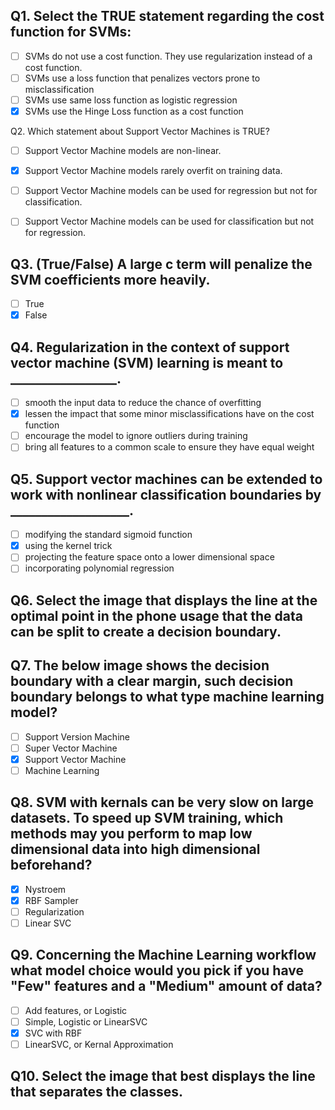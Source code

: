 
## Q1. Select the TRUE statement regarding the cost function for SVMs:
- [ ] SVMs do not use a cost function. They use regularization instead of a cost function.
- [ ] SVMs use a loss function that penalizes vectors prone to misclassification
- [ ] SVMs use same loss function as logistic regression
- [x] SVMs use the Hinge Loss function as a cost function

Q2. Which statement about Support Vector Machines is TRUE?

- [ ] Support Vector Machine models are non-linear. 
- [x] Support Vector Machine models rarely overfit on training data.
- [ ] Support Vector Machine models can be used for regression but not for classification. 
- [ ] Support Vector Machine models can be used for classification but not for regression. 


## Q3. (True/False) A large c term will penalize the SVM coefficients more heavily.

- [ ] True
- [x] False

## Q4. Regularization in the context of support vector machine (SVM) learning is meant to _________________.

- [ ] smooth the input data to reduce the chance of overfitting
- [x] lessen the impact that some minor misclassifications have on the cost function
- [ ] encourage the model to ignore outliers during training
- [ ] bring all features to a common scale to ensure they have equal weight

## Q5. Support vector machines can be extended to work with nonlinear classification boundaries by ___________________.

- [ ] modifying the standard sigmoid function
- [x] using the kernel trick
- [ ] projecting the feature space onto a lower dimensional space
- [ ] incorporating polynomial regression

## Q6. Select the image that displays the line at the optimal point in the phone usage that the data can be split to create a decision boundary.





## Q7. The below image shows the decision boundary with a clear margin, such decision boundary belongs to what type machine learning model?

- [ ] Support Version Machine
- [ ] Super Vector Machine 
- [x] Support Vector Machine
- [ ] Machine Learning

## Q8. SVM with kernals can be very slow on large datasets. To speed up SVM training, which methods may you perform to map low dimensional data into high dimensional beforehand?

- [x] Nystroem
- [x] RBF Sampler
- [ ] Regularization
- [ ] Linear SVC

## Q9. Concerning the Machine Learning workflow what model choice would you pick if you have "Few" features and a "Medium" amount of data?
- [ ] Add features, or Logistic 
- [ ] Simple, Logistic or LinearSVC 
- [x] SVC with RBF
- [ ] LinearSVC, or Kernal Approximation 
## Q10. Select the image that best displays the line that separates the classes.












